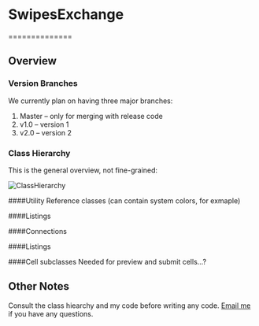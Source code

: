 # SwipesExchange
==============

## Overview

### Version Branches

We currently plan on having three major branches:

1. Master	– only for merging with release code
2. v1.0		– version 1
3. v2.0 – version 2

### Class Hierarchy

This is the general overview, not fine-grained:

![ClassHierarchy](http://i.imgur.com/On01aBC.png)

####Utility
Reference classes (can contain system colors, for exmaple)

####Listings

####Connections

####Listings

####Cell subclasses
Needed for preview and submit cells...?

## Other Notes

Consult the class hiearchy and my code before writing any code. [Email me](<mcdecoste@gmail.com>) if you have any questions.